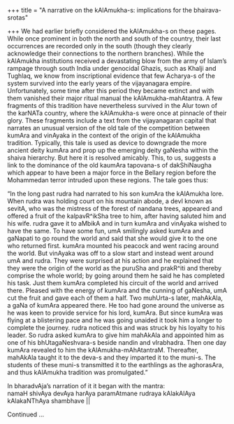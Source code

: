 +++
title = "A narrative on the kAlAmukha-s: implications for the bhairava-srotas"

+++
We had earlier briefly considered the kAlAmukha-s on these pages. While
once prominent in both the north and south of the country, their last
occurrences are recorded only in the south (though they clearly
acknowledge their connections to the northern branches). While the
kAlAmukha institutions received a devastating blow from the army of
Islam’s rampage through south India under genocidal Ghazis, such as
Khalji and Tughlaq, we know from inscriptional evidence that few
Acharya-s of the system survived into the early years of the
vijayanagara empire. Unfortunately, some time after this period they
became extinct and with them vanished their major ritual manual the
kAlAmukha-mahAtantra. A few fragments of this tradition have
nevertheless survived in the Alur town of the karNATa country, where the
kAlAmukha-s were once at pinnacle of their glory. These fragments
include a text from the vijayanagaran capital that narrates an unusual
version of the old tale of the competition between kumAra and vinAyaka
in the context of the origin of the kAlAmukha tradition. Typically, this
tale is used as device to downgrade the more ancient deity kumAra and
prop up the emerging deity gaNesha within the shaiva hierarchy. But here
it is resolved amicably. This, to us, suggests a link to the dominance
of the old kaumAra tapovana-s of dakShiNaugha which appear to have been
a major force in the Bellary region before the Mohammedan terror
intruded upon these regions. The tale goes thus:

“In the long past rudra had narrated to his son kumAra the kAlAmukha
lore. When rudra was holding court on his mountain abode, a devI known
as sevitA, who was the mistress of the forest of nandana trees, appeared
and offered a fruit of the kalpavR^ikSha tree to him, after having
saluted him and his wife. rudra gave it to aMbikA and in turn kumAra and
vinAyaka wished to have the same. To have some fun, umA smilingly asked
kumAra and gaNapati to go round the world and said that she would give
it to the one who returned first. kumAra mounted his peacock and went
racing around the world. But vinAyaka was off to a slow start and
instead went around umA and rudra. They were surprised at his action and
he explained that they were the origin of the world as the puruSha and
prakR^iti and thereby comprise the whole world; by going around them he
said he has completed his task. Just them kumAra completed his circuit
of the world and arrived there. Pleased with the energy of kumAra and
the cunning of gaNesha, umA cut the fruit and gave each of them a half.
Two muhUrta-s later, mahAkAla, a gaNa of kumAra appeared there. He too
had gone around the universe as he was keen to provide service for his
lord, kumAra. But since kumAra was flying at a blistering pace and he
was going unaided it took him a longer to complete the journey. rudra
noticed this and was struck by his loyalty to his leader. So rudra asked
kumAra to give him mahAkAla and appointed him as one of his
bhUtagaNeshvara-s beside nandin and vIrabhadra. Then one day kumAra
revealed to him the kAlAmukha-mAhAtantraM. Thereafter, mahAkAla taught
it to the deva-s and they imparted it to the muni-s. The students of
these muni-s transmitted it to the earthlings as the aghorasAra, and
thus kAlAmukha tradition was promulgated.”

In bharadvAja’s narration of it it began with the mantra:  
namaH shivAya devAya harAya paramAtmane rudraya kAlakAlAya kAlakaNThAya
shambhave ||

Continued …
